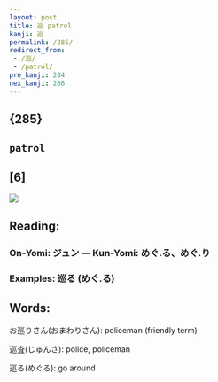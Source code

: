 ```yaml
---
layout: post
title: 巡 patrol
kanji: 巡
permalink: /285/
redirect_from:
 - /巡/
 - /patrol/
pre_kanji: 284
nex_kanji: 286
---
```


## {285}

## `patrol`

## [6]

<div class="stroke"><img src="E5B7A1.png" /></div>

## Reading:

### On-Yomi: ジュン &mdash; Kun-Yomi: めぐ.る、めぐ.り

### Examples: 巡る (めぐ.る)

## Words:

お巡りさん(おまわりさん): policeman (friendly term)

巡査(じゅんさ): police, policeman

巡る(めぐる): go around
